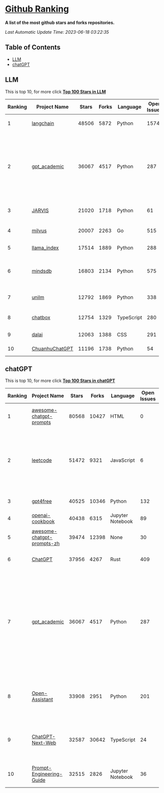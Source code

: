 [Github Ranking](./README.md)
==========

**A list of the most github stars and forks repositories.**

*Last Automatic Update Time: 2023-06-18 03:22:35*

## Table of Contents
 * [LLM](#LLM)
 * [chatGPT](#chatGPT)

## LLM

This is top 10, for more click **[Top 100 Stars in LLM](Top100/LLM.md)**

| Ranking | Project Name | Stars | Forks | Language | Open Issues | Description | Last Commit |
| ------- | ------------ | ----- | ----- | -------- | ----------- | ----------- | ----------- |
| 1 | [langchain](https://github.com/hwchase17/langchain) | 48506 | 5872 | Python | 1574 | ⚡ Building applications with LLMs through composability ⚡ | 2023-06-18T02:21:09Z |
| 2 | [gpt_academic](https://github.com/binary-husky/gpt_academic) | 36067 | 4517 | Python | 287 | 为ChatGPT/GLM提供图形交互界面，特别优化论文阅读润色体验，模块化设计支持自定义快捷按钮&函数插件，支持代码块表格显示，Tex公式双显示，支持Python和C++等项目剖析&自译解功能，PDF/LaTex论文翻译&总结功能，支持并行问询多种LLM模型，支持清华chatglm等本地模型。兼容复旦MOSS, llama, rwkv, 盘古, newbing, claude等 | 2023-06-17T14:46:37Z |
| 3 | [JARVIS](https://github.com/microsoft/JARVIS) | 21020 | 1718 | Python | 61 | JARVIS, a system to connect LLMs with ML community. Paper: https://arxiv.org/pdf/2303.17580.pdf | 2023-06-09T22:52:32Z |
| 4 | [milvus](https://github.com/milvus-io/milvus) | 20007 | 2263 | Go | 515 | A cloud-native vector database, storage for next generation AI applications | 2023-06-17T07:29:59Z |
| 5 | [llama_index](https://github.com/jerryjliu/llama_index) | 17514 | 1889 | Python | 288 | LlamaIndex (GPT Index) is a data framework for your LLM applications | 2023-06-17T18:15:43Z |
| 6 | [mindsdb](https://github.com/mindsdb/mindsdb) | 16803 | 2134 | Python | 575 | MindsDB is a Server for Artificial Intelligence Logic. Enabling developers to ship AI powered projects to production in a fast and scalable way.  | 2023-06-17T23:28:30Z |
| 7 | [unilm](https://github.com/microsoft/unilm) | 12792 | 1869 | Python | 338 | Large-scale Self-supervised Pre-training Across Tasks, Languages, and Modalities | 2023-06-17T14:41:26Z |
| 8 | [chatbox](https://github.com/Bin-Huang/chatbox) | 12754 | 1329 | TypeScript | 280 | Chatbox is a desktop app for GPT/LLM that supports Windows, Mac, Linux & Web Online | 2023-06-17T23:01:51Z |
| 9 | [dalai](https://github.com/cocktailpeanut/dalai) | 12063 | 1388 | CSS | 291 | The simplest way to run LLaMA on your local machine | 2023-06-12T17:24:00Z |
| 10 | [ChuanhuChatGPT](https://github.com/GaiZhenbiao/ChuanhuChatGPT) | 11196 | 1738 | Python | 54 | GUI for ChatGPT API and many LLMs | 2023-06-17T09:08:16Z |


## chatGPT

This is top 10, for more click **[Top 100 Stars in chatGPT](Top100/chatGPT.md)**

| Ranking | Project Name | Stars | Forks | Language | Open Issues | Description | Last Commit |
| ------- | ------------ | ----- | ----- | -------- | ----------- | ----------- | ----------- |
| 1 | [awesome-chatgpt-prompts](https://github.com/f/awesome-chatgpt-prompts) | 80568 | 10427 | HTML | 0 | This repo includes ChatGPT prompt curation to use ChatGPT better. | 2023-06-16T12:19:52Z |
| 2 | [leetcode](https://github.com/azl397985856/leetcode) | 51472 | 9321 | JavaScript | 6 | 推荐免费ChatGPT网站：www.lintcode.com/chat-gpt?utm_source=tf-github-lucifer  LeetCode Solutions: A Record of My Problem Solving Journey.( leetcode题解，记录自己的leetcode解题之路。) | 2023-06-13T16:05:38Z |
| 3 | [gpt4free](https://github.com/xtekky/gpt4free) | 40525 | 10346 | Python | 132 | decentralising the Ai Industry, just some language model api's... | 2023-06-17T22:59:34Z |
| 4 | [openai-cookbook](https://github.com/openai/openai-cookbook) | 40438 | 6315 | Jupyter Notebook | 89 | Examples and guides for using the OpenAI API | 2023-06-17T01:31:54Z |
| 5 | [awesome-chatgpt-prompts-zh](https://github.com/PlexPt/awesome-chatgpt-prompts-zh) | 39474 | 12398 | None | 30 | ChatGPT 中文调教指南。各种场景使用指南。学习怎么让它听你的话。 | 2023-06-17T05:58:52Z |
| 6 | [ChatGPT](https://github.com/lencx/ChatGPT) | 37956 | 4267 | Rust | 409 | 🔮 ChatGPT Desktop Application (Mac, Windows and Linux) | 2023-06-15T14:51:49Z |
| 7 | [gpt_academic](https://github.com/binary-husky/gpt_academic) | 36067 | 4517 | Python | 287 | 为ChatGPT/GLM提供图形交互界面，特别优化论文阅读润色体验，模块化设计支持自定义快捷按钮&函数插件，支持代码块表格显示，Tex公式双显示，支持Python和C++等项目剖析&自译解功能，PDF/LaTex论文翻译&总结功能，支持并行问询多种LLM模型，支持清华chatglm等本地模型。兼容复旦MOSS, llama, rwkv, 盘古, newbing, claude等 | 2023-06-17T14:46:37Z |
| 8 | [Open-Assistant](https://github.com/LAION-AI/Open-Assistant) | 33908 | 2951 | Python | 201 | OpenAssistant is a chat-based assistant that understands tasks, can interact with third-party systems, and retrieve information dynamically to do so. | 2023-06-17T21:05:16Z |
| 9 | [ChatGPT-Next-Web](https://github.com/Yidadaa/ChatGPT-Next-Web) | 32587 | 30642 | TypeScript | 24 | A well-designed cross-platform ChatGPT UI (Web / PWA / Linux / Win / MacOS). 一键拥有你自己的跨平台 ChatGPT 应用。 | 2023-06-18T02:13:07Z |
| 10 | [Prompt-Engineering-Guide](https://github.com/dair-ai/Prompt-Engineering-Guide) | 32515 | 2826 | Jupyter Notebook | 36 | 🐙 Guides, papers, lecture, notebooks and resources for prompt engineering | 2023-06-17T16:15:36Z |

